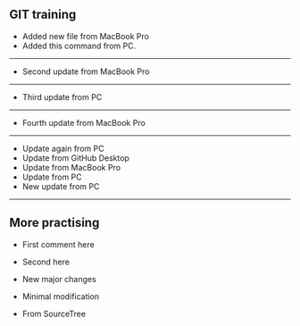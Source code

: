 ## GIT training ##
- Added new file from MacBook Pro
- Added this command from PC.
---
* Second update from MacBook Pro
---
* Third update from PC
--- 
* Fourth update from MacBook Pro
---
* Update again from PC
* Update from GitHub Desktop
* Update from MacBook Pro
* Update from PC
* New update from PC
---
## More practising ##

- First comment here
- Second here

- New major changes
- Minimal modification
- From SourceTree
